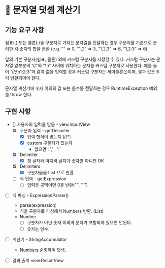 
# 📌 문자열 덧셈 계산기

## 기능 요구 사항

쉼표(,) 또는 콜론(:)을 구분자로 가지는 문자열을 전달하는 경우 구분자를 기준으로 분리한 각 숫자의 합을 반환 (e.g. "" => 0, "1,2" => 3, "1,2,3" => 6, "1,2:3" => 6)

앞의 기본 구분자(쉼표, 콜론) 외에 커스텀 구분자를 지정할 수 있다. 
커스텀 구분자는 문자열 앞부분의 “//”와 “\n” 사이에 위치하는 문자를 커스텀 구분자로 사용한다.
예를 들어 “//;\n1;2;3”과 같이 값을 입력할 경우 커스텀 구분자는 세미콜론(;)이며, 결과 값은 6이 반환되어야 한다.

문자열 계산기에 숫자 이외의 값 또는 음수를 전달하는 경우 RuntimeException 예외를 throw 한다.

## 구현 사항
- [] 사용자의 입력을 받음 - view.InputView
    - [x] 구분자 입력 - getDelimiter
      - [X] 입력 형식이 맞는지 (//*)
      - [X] custom 구분자가 있는지
          - 없으면 : ',' , ':'
    - [X] Delimiter
      - [X] 첫 글자와 마지막 글자가 숫자만 아니면 OK
    - [x] Delimiters
      - [X] 구분자들을 List<String> 으로 반환
    - [ ] 식 입력 - getExpression 
      - [ ] 입력은 공백이면 0을 반환("", " ")

- [ ] 식 파싱 - ExpressionParser()
  - parse(expression)
  - 식을 구분자로 파싱해서  Numbers 반환. (List<Number>) 
  - Number
    - [ ] 구분자가 아닌 숫자 이외의 문자가 포함되어 있으면 안된다.
    - [ ] 숫자는 양수.

- [ ] 계산기 - StringAccumulator
  - Numbers 순회하며 덧셈.
  
- [ ] 결과 출력 view.ResultView







